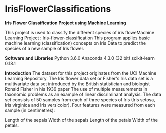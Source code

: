 # IrisFlowerClassifications

**Iris Flower Classification Project using Machine Learning**

This project is used to classify the different species of iris floweMachine Learning Project : Iris-flower-classification This program applies basic machine learning (classification) concepts on Iris Data to predict the species of a new sample of Iris flower.

**Software and Libraries**
Python 3.6.0 
Anaconda 4.3.0 (32 bit) 
scikit-learn 0.18.1

**Introduction**
The dataset for this project originates from the UCI Machine Learning Repository. The Iris flower data set or Fisher's Iris data set is a multivariate data set introduced by the British statistician and biologist Ronald Fisher in his 1936 paper The use of multiple measurements in taxonomic problems as an example of linear discriminant analysis.
The data set consists of 50 samples from each of three species of Iris (Iris setosa, Iris virginica and Iris versicolor). Four features were measured from each sample (in centimetres):

Length of the sepals
Width of the sepals
Length of the petals
Width of the petals.
